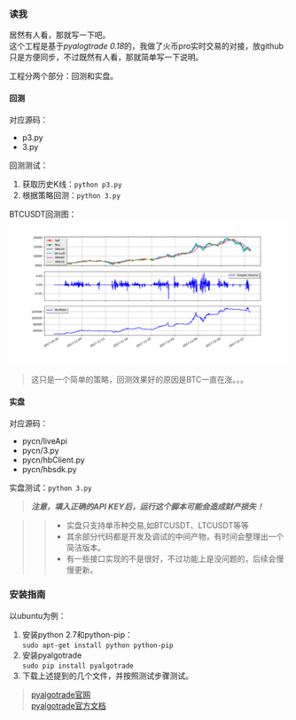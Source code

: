 ### 读我

居然有人看，那就写一下吧。  
这个工程是基于*pyalogtrade 0.18*的，我做了火币pro实时交易的对接，放github只是方便同步，不过既然有人看，那就简单写一下说明。

工程分两个部分：回测和实盘。

#### 回测
对应源码：

- p3.py
- 3.py

回测测试：

1. 获取历史K线：`python p3.py`
2. 根据策略回测：`python 3.py`

BTCUSDT回测图：
![回测图][examplePng]
> 这只是一个简单的策略，回测效果好的原因是BTC一直在涨。。。

#### 实盘
对应源码：

- pycn/liveApi
- pycn/3.py
- pycn/hbClient.py
- pycn/hbsdk.py

实盘测试：`python 3.py`

> ***注意，填入正确的API KEY后，运行这个脚本可能会造成财产损失！***

>> - 实盘只支持单币种交易,如BTCUSDT、LTCUSDT等等
>> - 其余部分代码都是开发及调试的中间产物，有时间会整理出一个简洁版本。
>> - 有一些接口实现的不是很好，不过功能上是没问题的，后续会慢慢更新。

### 安装指南

以ubuntu为例：

1. 安装python 2.7和python-pip：  
`sudo apt-get install python python-pip`
2. 安装pyalgotrade  
`sudo pip install pyalgotrade`
3. 下载上述提到的几个文件，并按照测试步骤测试。

> [pyalgotrade官网][pat_official]  
> [pyalgotrade官方文档][pat_official_doc]

[pat_official]: http://gbeced.github.io/pyalgotrade
[pat_official_doc]: http://gbeced.github.io/pyalgotrade/docs/v0.18/html
[examplePng]: /example.png






